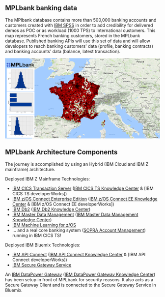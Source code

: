 ## MPLbank banking data

The MPlbank database contains more than 500,000 banking accounts and customers created with  [IBM SPSS] in order to add credibility for delivered demos as POC or as workload (1000 TPS) to International customers. This map represents French banking customers, stored in the MPLbank database. Published banking APIs will use this set of data and will allow developers to reach banking customers' data (profile, banking contracts) and banking accounts' data (balance, latest transaction).

![alt text](images/mplbank-customer.png "Customer data")

## MPLbank Architecture Components

The journey is accomplished by using an Hybrid (IBM Cloud and IBM Z mainframe) architecture.

Deployed IBM Z Mainframe Technologies:
* [IBM CICS Transaction Server] ([IBM CICS TS Knowledge Center] & [IBM CICS TS developerWorks])
* [IBM z/OS Connect Enterprise Edition] ([IBM z/OS Connect EE Knowledge Center] & [IBM z/OS Connect EE developerWorks])
* [IBM Db2] ([IBM Db2 Knowledge Center])
* [IBM Master Data Management] ([IBM Master Data Management Knowledge Center])
* [IBM Machine Learning for z/OS]
* ... and a real core banking system ([SOPRA Account Management]) running in IBM CICS TS!

Deployed IBM Bluemix Technologies:
* [IBM API Connect] ([IBM API Connect Knowledge Center] & [IBM API Connect developerWorks])
* [IBM Secure Gateway Service]

An [IBM DataPower Gateway] ([IBM DataPower Gateway Knowledge Center]) has been setup in front of MPLbank for security reasons. It also acts as a Secure Gateway Client and is connected to the Secure Gateway Service in Bluemix.


[IBM CICS Transaction Server]: https://www-01.ibm.com/software/data/enterprise-application-servers/cics/
[IBM CICS TS Knowledge Center]: https://www.ibm.com/support/knowledgecenter/en/SSGMGV
[IBM CICS Developer Center]: https://developer.ibm.com/cics/

[IBM z/OS Connect Enterprise Edition]: https://www.ibm.com/ms-en/marketplace/connect-enterprise-edition
[IBM z/OS Connect EE Knowledge Center]: https://www.ibm.com/support/knowledgecenter/en/SS4SVW
[IBM Developer z/OS Connect EE]: https://developer.ibm.com/mainframe/products/zosconnect/

[IBM Db2]: https://www.ibm.com/analytics/us/en/technology/db2/?lnk=STW_US_SHP_A4_TL&lnk2=learn_DB2
[IBM Db2 Knowledge Center]: https://www.ibm.com/support/knowledgecenter/en/SSEPEK/db2z_prodhome.html

[IBM Master Data Management]: https://www.ibm.com/analytics/us/en/technology/master-data-management/
[IBM Master Data Management Knowledge Center]: https://www.ibm.com/support/knowledgecenter/en/SSWSR9

[IBM Machine Learning for z/OS]: https://www.ibm.com/ms-en/marketplace/machine-learning-for-zos

[SOPRA Account Management]: https://www.soprabanking.com/our-offer/solutions/account-management-9

[IBM API Connect]: http://www.ibm.com/software/products/en/api-connect
[IBM API Connect Knowledge Center]: https://www.ibm.com/support/knowledgecenter/en/SSMNED 
[IBM Developer API Connect]: https://developer.ibm.com/apiconnect/

[IBM Secure Gateway Service]: https://cloud.ibm.com/catalog/services/secure-gateway

[IBM DataPower Gateway]: http://www.ibm.com/software/products/en/datapower-gateway
[IBM DataPower Gateway Knowledge Center]: https://www.ibm.com/support/knowledgecenter/en/SS9H2Y
[IBM SPSS]: https://www.ibm.com/analytics/us/en/technology/spss/